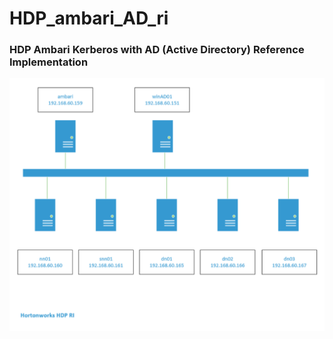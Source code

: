 # HDP_ambari_AD_ri
### HDP Ambari Kerberos with AD (Active Directory) Reference Implementation
![](https://github.com/lel99999/HDP_ambari_AD_ri/blob/master/images/ambari_AD1.png)
